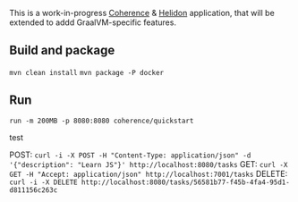 This is a work-in-progress [Coherence](https://coherence.community/) & [Helidon](helidon.io) application, that will be extended to addd GraalVM-specific features.

## Build and package
`mvn clean install`
`mvn package -P docker`

## Run 
`run -m 200MB -p 8080:8080 coherence/quickstart`

test

POST:
`curl -i -X POST -H "Content-Type: application/json" -d '{"description": "Learn JS"}' http://localhost:8080/tasks`
GET:
`curl -X GET -H "Accept: application/json" http://localhost:7001/tasks`
DELETE:
`curl -i -X DELETE http://localhost:8080/tasks/56581b77-f45b-4fa4-95d1-d811156c263c`
